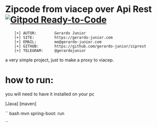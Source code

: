 # Zipcode from viacep over Api Rest [![Gitpod Ready-to-Code](https://gitpod.io/button/open-in-gitpod.svg)](https://gitpod.io/#/https://github.com/gerardo-junior/ziprest)

```
    [+] AUTOR:        Gerardo Junior
    [+] SITE:         https://gerardo-junior.com
    [+] EMAIL:        me@gerardo-junior.com
    [+] GITHUB:       https://github.com/gerardo-junior/ziprest
    [+] TELEGRAM:     @gerardojunior
```

a very simple project, just to make a proxy to viacep.

# how to run:

you will need to have it installed on your pc

[Java]
[maven]

`` bash
mvn spring-boot: run

``
